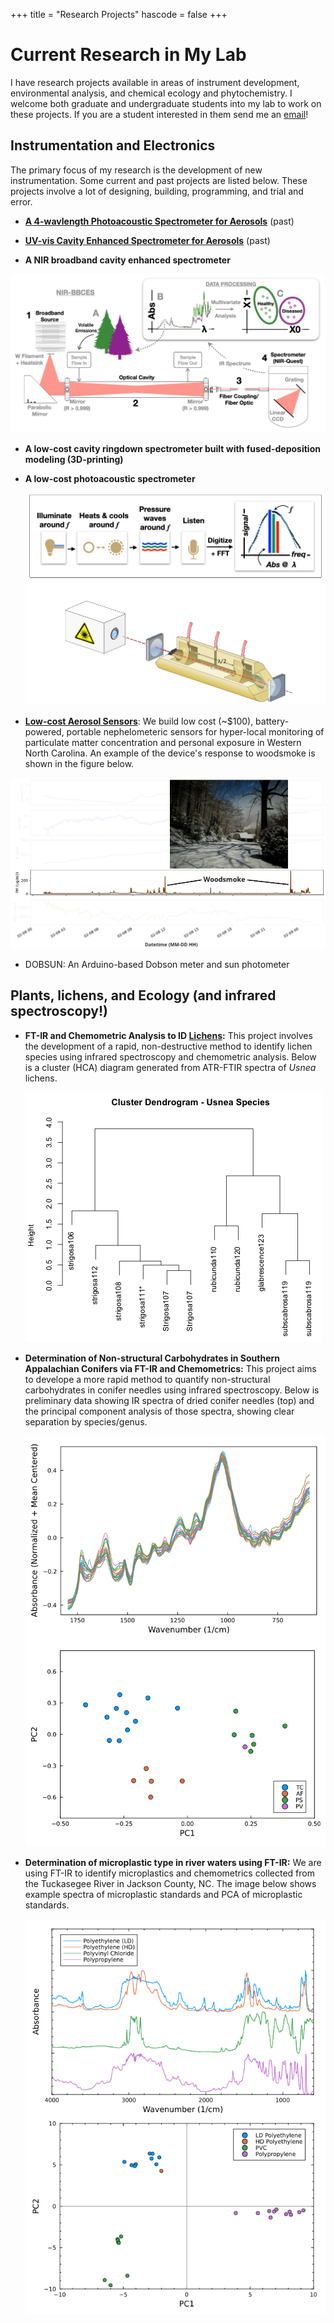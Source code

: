 +++
title = "Research Projects"
hascode = false
+++

# Current Research in My Lab

I have research projects available in areas of instrument development, environmental analysis, and chemical ecology and phytochemistry.  I welcome both graduate and undergraduate students into my lab to work on these projects.  If you are a student interested in them send me an [email](dfischer@wcu.edu)!

## Instrumentation and Electronics

The primary focus of my research is the development of new instrumentation.  Some current and past projects are listed below.  These projects involve a lot of designing, building, programming, and trial and error.

- **[A 4-wavlength Photoacoustic Spectrometer for Aerosols](/assets/pdf/poster_pas_aaar_2017_al-fischer.pdf)** (past)

- **[UV-vis Cavity Enhanced Spectrometer for Aerosols](/assets/pdf/poster_bbces_ces_2015_al-fischer.pdf)** (past)

- **A NIR broadband cavity enhanced spectrometer**

 ![A schematic diagram of the NIR BBCES experiment with confier analysis as an example](/assets/ir-bbces-diagram.png)
 
- **A low-cost cavity ringdown spectrometer built with fused-deposition modeling (3D-printing)**

- **A low-cost photoacoustic spectrometer**

   ![PAS Overview](/assets/pas-project.png)

- **[Low-cost Aerosol Sensors](https://dr-fischer.github.io/wheeCAIR/grsm_purchase-2019.html)**: We build low cost (~\$100), battery-powered, portable nephelometeric sensors for hyper-local monitoring of particulate matter concentration and personal exposure in Western North Carolina.  An example of the device's response to woodsmoke is shown in the figure below.  

![Data from the WheeCAIR sensor with an image of woodsmoke shown](/assets/wheeCAIR-snowday.png)

- DOBSUN: An Arduino-based Dobson meter and sun photometer

## Plants, lichens, and Ecology (and infrared spectroscopy!)

- **FT-IR and Chemometric Analysis to ID [Lichens](https://docs.google.com/spreadsheets/d/1qoheTM5hP72JtbzDG1ID6iu-P88KxiftFOFtvAIbefA/edit?usp=sharing):** This project involves the development of a rapid, non-destructive method to identify lichen species using infrared spectroscopy and chemometric analysis.  Below is a cluster (HCA) diagram generated from ATR-FTIR spectra of *Usnea* lichens.

  ![A cluster diagram of Usnea lichens](/assets/hca.png)

- **Determination of Non-structural Carbohydrates in Southern Appalachian Conifers via FT-IR and Chemometrics:** This project aims to develope a more rapid method to quantify non-structural carbohydrates in conifer needles using infrared spectroscopy.  Below is preliminary data showing IR spectra of dried conifer needles (top) and the principal component analysis of those spectra, showing clear separation by species/genus.
  
   ![PCA of conifer IR spectra](/assets/nsc-project.png)
   
- **Determination of microplastic type in river waters using FT-IR:** We are using FT-IR to identify microplastics and chemometrics collected from the Tuckasegee River in Jackson County, NC.  The image below shows example spectra of microplastic standards and PCA of microplastic standards.

   ![PCA of microplastic IR spectra](/assets/microplastics.png)
